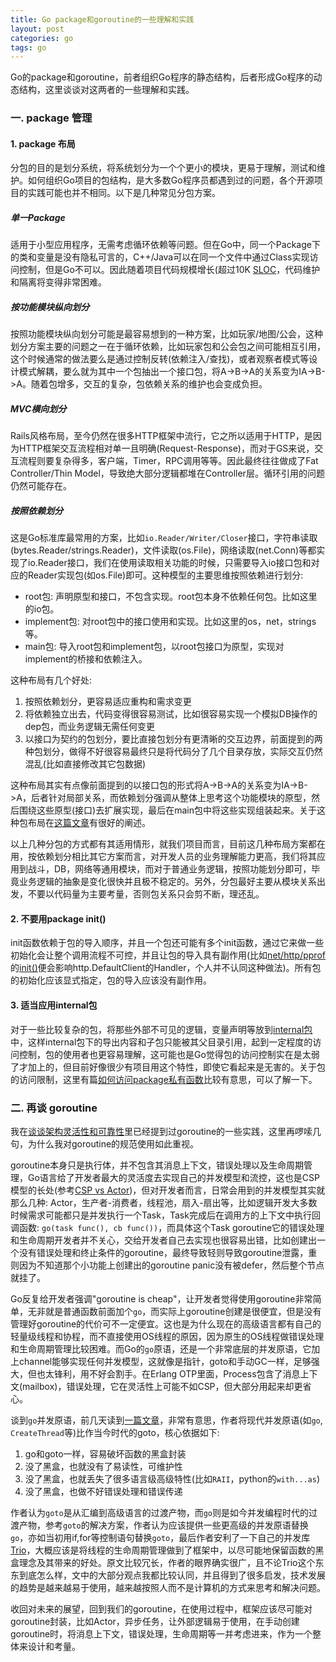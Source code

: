 ```yaml
---
title: Go package和goroutine的一些理解和实践
layout: post
categories: go
tags: go
---
```


Go的package和goroutine，前者组织Go程序的静态结构，后者形成Go程序的动态结构，这里谈谈对这两者的一些理解和实践。

### 一. package 管理

#### 1. package 布局

分包的目的是划分系统，将系统划分为一个个更小的模块，更易于理解，测试和维护。如何组织Go项目的包结构，是大多数Go程序员都遇到过的问题，各个开源项目的实践可能也并不相同。以下是几种常见分包方案。

##### 单一Package

适用于小型应用程序，无需考虑循环依赖等问题。但在Go中，同一个Package下的类和变量是没有隐私可言的，C++/Java可以在同一个文件中通过Class实现访问控制，但是Go不可以。因此随着项目代码规模增长(超过10K [SLOC](https://en.wikipedia.org/wiki/Source_lines_of_code)，代码维护和隔离将变得非常困难。

<!--more-->

##### 按功能模块纵向划分

按照功能模块纵向划分可能是最容易想到的一种方案，比如玩家/地图/公会，这种划分方案主要的问题之一在于循环依赖，比如玩家包和公会包之间可能相互引用，这个时候通常的做法要么是通过控制反转(依赖注入/查找)，或者观察者模式等设计模式解耦，要么就为其中一个包抽出一个接口包，将A->B->A的关系变为IA->B->A。随着包增多，交互的复杂，包依赖关系的维护也会变成负担。


##### MVC横向划分

Rails风格布局，至今仍然在很多HTTP框架中流行，它之所以适用于HTTP，是因为HTTP框架交互流程相对单一且明确(Request-Response)，而对于GS来说，交互流程则要复杂得多，客户端，Timer，RPC调用等等。因此最终往往做成了Fat Controller/Thin Model，导致绝大部分逻辑都堆在Controller层。循环引用的问题仍然可能存在。

##### 按照依赖划分

这是Go标准库最常用的方案，比如`io.Reader/Writer/Closer`接口，字符串读取(bytes.Reader/strings.Reader)，文件读取(os.File)，网络读取(net.Conn)等都实现了io.Reader接口，我们在使用读取相关功能的时候，只需要导入io接口包和对应的Reader实现包(如os.File)即可。这种模型的主要思维按照依赖进行划分:

- root包: 声明原型和接口，不包含实现。root包本身不依赖任何包。比如这里的io包。
- implement包: 对root包中的接口使用和实现。比如这里的os，net，strings等。
- main包: 导入root包和implement包，以root包接口为原型，实现对implement的桥接和依赖注入。

这种布局有几个好处:

1. 按照依赖划分，更容易适应重构和需求变更
2. 将依赖独立出去，代码变得很容易测试，比如很容易实现一个模拟DB操作的dep包，而业务逻辑无需任何变更
3. 以接口为契约的包划分，要比直接包划分有更清晰的交互边界，前面提到的两种包划分，做得不好很容易最终只是将代码分了几个目录存放，实际交互仍然混乱(比如直接修改其它包数据)

这种布局其实有点像前面提到的以接口包的形式将A->B->A的关系变为IA->B->A，后者针对局部关系，而依赖划分强调从整体上思考这个功能模块的原型，然后围绕这些原型(接口)去扩展实现，最后在main包中将这些实现组装起来。关于这种包布局在[这篇文章](https://medium.com/@benbjohnson/standard-package-layout-7cdbc8391fc1)有很好的阐述。

以上几种分包的方式都有其适用情形，就我们项目而言，目前这几种布局方案都在用，按依赖划分相比其它方案而言，对开发人员的业务理解能力更高，我们将其应用到战斗，DB，网络等通用模块，而对于普通业务逻辑，按照功能划分即可，毕竟业务逻辑的抽象是变化很快并且极不稳定的。另外，分包最好主要从模块关系出发，不要以代码量为主要考量，否则包关系只会剪不断，理还乱。

#### 2. 不要用package init()

init函数依赖于包的导入顺序，并且一个包还可能有多个init函数，通过它来做一些初始化会让整个调用流程不可控，并且让包的导入具有副作用(比如[net/http/pprof](https://golang.org/pkg/net/http/pprof/)的[init()](https://github.com/golang/go/blob/dev.boringcrypto.go1.9/src/net/http/pprof/pprof.go#L71)便会影响http.DefaultClient的Handler，个人并不认同这种做法)。所有包的初始化应该显式指定，包的导入应该没有副作用。

#### 3. 适当应用internal包

对于一些比较复杂的包，将那些外部不可见的逻辑，变量声明等放到[internal包](https://golang.org/doc/go1.4#internalpackages)中，这样internal包下的导出内容和子包只能被其父目录引用，起到一定程度的访问控制，包的使用者也更容易理解，这可能也是Go觉得包的访问控制实在是太弱了才加上的，但目前好像很少有项目用这个特性，即使它看起来是无害的。关于包的访问限制，这里有篇[如何访问package私有函数](http://colobu.com/2017/05/12/call-private-functions-in-other-packages/)比较有意思，可以了解一下。

### 二. 再谈 goroutine

我在[谈谈架构灵活性和可靠性](http://wudaijun.com/2018/07/gs-flexiblity-reliability/)里已经提到过goroutine的一些实践，这里再啰嗦几句，为什么我对goroutine的规范使用如此重视。

goroutine本身只是执行体，并不包含其消息上下文，错误处理以及生命周期管理，Go语言给了开发者最大的灵活度去实现自己的并发模型和流控，这也是CSP模型的长处(参考[CSP vs Actor](http://wudaijun.com/2017/05/go-vs-erlang/))，但对开发者而言，日常会用到的并发模型其实就那么几种: Actor，生产者-消费者，线程池，扇入-扇出等，比如逻辑开发大多数时候需求可能都只是并发执行一个Task，Task完成后在调用方的上下文中执行回调函数: `go(task func(), cb func())`，而具体这个Task goroutine它的错误处理和生命周期开发者并不关心，交给开发者自己去实现也很容易出错，比如创建出一个没有错误处理和终止条件的goroutine，最终导致轻则导致goroutine泄露，重则因为不知道那个小功能上创建出的goroutine panic没有被defer，然后整个节点就挂了。

Go反复给开发者强调"goroutine is cheap"，让开发者觉得使用goroutine非常简单，无非就是普通函数前面加个`go`，而实际上goroutine创建是很便宜，但是没有管理好goroutine的代价可不一定便宜。这也是为什么现在的高级语言都有自己的轻量级线程和协程，而不直接使用OS线程的原因，因为原生的OS线程做错误处理和生命周期管理比较困难。而Go的`go`原语，还是一个非常底层的并发原语，它加上channel能够实现任何并发模型，这就像是指针，goto和手动GC一样，足够强大，但也太锋利，用不好会割手。在Erlang OTP里面，Process包含了消息上下文(mailbox)，错误处理，它在灵活性上可能不如CSP，但大部分用起来却更省心。

谈到`go`并发原语，前几天读到[一篇文章](https://vorpus.org/blog/notes-on-structured-concurrency-or-go-statement-considered-harmful/)，非常有意思，作者将现代并发原语(如`go`, `CreateThread`等)比作当今时代的goto，核心依据如下:

1. go和goto一样，容易破坏函数的黑盒封装
2. 没了黑盒，也就没有了易读性，可维护性
3. 没了黑盒，也就丢失了很多语言级高级特性(比如`RAII`，python的`with...as`)
4. 没了黑盒，也做不好错误处理和错误传递

作者认为`goto`是从汇编到高级语言的过渡产物，而`go`则是如今并发编程时代的过渡产物，参考`goto`的解决方案，作者认为应该提供一些更高级的并发原语替换`go`，亦如当初用if,for等控制语句替换`goto`，最后作者安利了一下自己的并发库[Trio](https://trio.readthedocs.io/en/latest/)，大概应该是将线程的生命周期管理做到了框架中，以尽可能地保留函数的黑盒理念及其带来的好处。原文比较冗长，作者的眼界确实很广，且不论Trio这个东东到底怎么样，文中的大部分观点我都比较认同，并且得到了很多启发，技术发展的趋势是越来越易于使用，越来越按照人而不是计算机的方式来思考和解决问题。

收回对未来的展望，回到我们的goroutine，在使用过程中，框架应该尽可能对goroutine封装，比如Actor，异步任务，让外部逻辑易于使用，在手动创建goroutine时，将消息上下文，错误处理，生命周期等一并考虑进来，作为一个整体来设计和考量。
